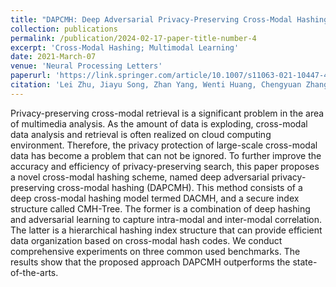 ```yaml
---
title: "DAPCMH: Deep Adversarial Privacy-Preserving Cross-Modal Hashing"
collection: publications
permalink: /publication/2024-02-17-paper-title-number-4
excerpt: 'Cross-Modal Hashing; Multimodal Learning'
date: 2021-March-07
venue: 'Neural Processing Letters'
paperurl: 'https://link.springer.com/article/10.1007/s11063-021-10447-4'
citation: 'Lei Zhu, Jiayu Song, Zhan Yang, Wenti Huang, Chengyuan Zhang, Weiren Yu, DAPCMH: Deep Adversarial Privacy-Preserving Cross-Modal Hashing, Neural Processing Letters, 2022, 54(4): 2549-2569'
---
```


Privacy-preserving cross-modal retrieval is a significant problem in the area of multimedia analysis. As the amount of data is exploding, cross-modal data analysis and retrieval is often realized on cloud computing environment. Therefore, the privacy protection of large-scale cross-modal data has become a problem that can not be ignored. To further improve the accuracy and efficiency of privacy-preserving search, this paper proposes a novel cross-modal hashing scheme, named deep adversarial privacy-preserving cross-modal hashing (DAPCMH). This method consists of a deep cross-modal hashing model termed DACMH, and a secure index structure called CMH-Tree. The former is a combination of deep hashing and adversarial learning to capture intra-modal and inter-modal correlation. The latter is a hierarchical hashing index structure that can provide efficient data organization based on cross-modal hash codes. We conduct comprehensive experiments on three common used benchmarks. The results show that the proposed approach DAPCMH outperforms the state-of-the-arts.
